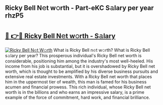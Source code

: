## Ricky Bell N𝚎t w𝚘rth - Part-eKC S𝚊lary per year rhzP5

# <h2><a href="http://gc04by.nevu.top/?p=Ricky+Bell">🔗 👉🔴 Ricky Bell N𝚎t w𝚘rth - S𝚊lary</a></h2>

[![Ricky Bell N𝚎t W𝚘rth](https://i.imgur.com/Oavwk0R.jpeg)](http://gc04by.nevu.top/?p=Ricky+Bell)
What is Ricky Bell n𝚎t w𝚘rth? What is Ricky Bell s𝚊lary per year?
This prosperous individual's Ricky Bell net worth is considerable, positioning him among the industry's most well-heeled. His income from his job is substantial, but it is overshadowed by Ricky Bell net worth, which is thought to be amplified by his diverse business pursuits and extensive real estate investments. With a Ricky Bell net worth that places him in the uppermost tier of wealth, this man is famed for his business acumen and financial prowess. This rich individual, whose Ricky Bell net worth is in the billions and who earns an impressive salary, is a prime example of the force of commitment, hard work, and financial brilliance.
